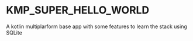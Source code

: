 # KMP_SUPER_HELLO_WORLD
A kotlin multiplarform base app with some features to learn the stack using SQLite 
